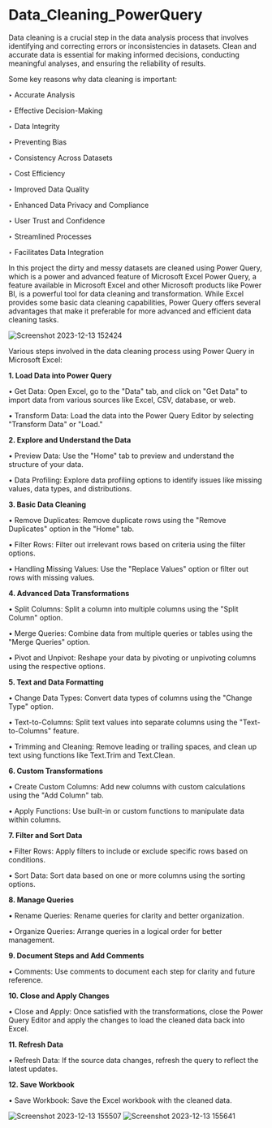 # Data_Cleaning_PowerQuery
Data cleaning is a crucial step in the data analysis process that involves identifying and correcting errors or inconsistencies in datasets.
Clean and accurate data is essential for making informed decisions, conducting meaningful analyses, and ensuring the reliability of results. 

Some key reasons why data cleaning is important:

‣ Accurate Analysis


‣ Effective Decision-Making

‣ Data Integrity

‣ Preventing Bias

‣ Consistency Across Datasets

‣ Cost Efficiency

‣ Improved Data Quality

‣ Enhanced Data Privacy and Compliance

‣ User Trust and Confidence

‣ Streamlined Processes

‣ Facilitates Data Integration


In this project the dirty and messy datasets are cleaned using Power Query, which is a power and advanced feature of Microsoft Excel
Power Query, a feature available in Microsoft Excel and other Microsoft products like Power BI, is a powerful tool for data cleaning and transformation.
While Excel provides some basic data cleaning capabilities, Power Query offers several advantages that make it preferable for more advanced and efficient data cleaning tasks.

![Screenshot 2023-12-13 152424](https://github.com/SAMEER969/Data_Cleaning_PowerQuery/assets/88267199/ee5dfd67-e3da-4555-ab8c-877087f8e4b4)

Various steps involved in the data cleaning process using Power Query in Microsoft Excel:


**1. Load Data into Power Query**

• Get Data:
         Open Excel, go to the "Data" tab, and click on "Get Data" to import data from various sources like Excel, CSV, database, or web.

• Transform Data:
     Load the data into the Power Query Editor by selecting "Transform Data" or "Load."

**2. Explore and Understand the Data**

 • Preview Data:
    Use the "Home" tab to preview and understand the structure of your data.

 • Data Profiling:
    Explore data profiling options to identify issues like missing values, data types, and distributions.

**3. Basic Data Cleaning**

  • Remove Duplicates:
    Remove duplicate rows using the "Remove Duplicates" option in the "Home" tab.

  • Filter Rows:
    Filter out irrelevant rows based on criteria using the filter options.

  • Handling Missing Values:
    Use the "Replace Values" option or filter out rows with missing values.

**4. Advanced Data Transformations**

   • Split Columns:
     Split a column into multiple columns using the "Split Column" option.

   • Merge Queries:
    Combine data from multiple queries or tables using the "Merge Queries" option.

   • Pivot and Unpivot:
    Reshape your data by pivoting or unpivoting columns using the respective options.

**5. Text and Data Formatting**

   • Change Data Types:
    Convert data types of columns using the "Change Type" option.

   • Text-to-Columns:
    Split text values into separate columns using the "Text-to-Columns" feature.

   • Trimming and Cleaning:
    Remove leading or trailing spaces, and clean up text using functions like Text.Trim and Text.Clean.

**6. Custom Transformations**

   • Create Custom Columns:
    Add new columns with custom calculations using the "Add Column" tab.

   • Apply Functions:
    Use built-in or custom functions to manipulate data within columns.

**7. Filter and Sort Data**

   • Filter Rows:
    Apply filters to include or exclude specific rows based on conditions.

   • Sort Data:
    Sort data based on one or more columns using the sorting options.

**8. Manage Queries**

   • Rename Queries:
    Rename queries for clarity and better organization.

   • Organize Queries:
    Arrange queries in a logical order for better management.

**9. Document Steps and Add Comments**

   • Comments:
    Use comments to document each step for clarity and future reference.

**10. Close and Apply Changes**

   • Close and Apply:
    Once satisfied with the transformations, close the Power Query Editor and apply the changes to load the cleaned data back into Excel.

**11. Refresh Data**

   • Refresh Data:
    If the source data changes, refresh the query to reflect the latest updates.

**12. Save Workbook**

   • Save Workbook:
    Save the Excel workbook with the cleaned data.


![Screenshot 2023-12-13 155507](https://github.com/SAMEER969/Data_Cleaning_PowerQuery/assets/88267199/4df81583-f54f-4acd-baf2-3e53047b8ccc)
![Screenshot 2023-12-13 155641](https://github.com/SAMEER969/Data_Cleaning_PowerQuery/assets/88267199/68f78d18-22aa-43a4-9fe4-54af244fb372)


